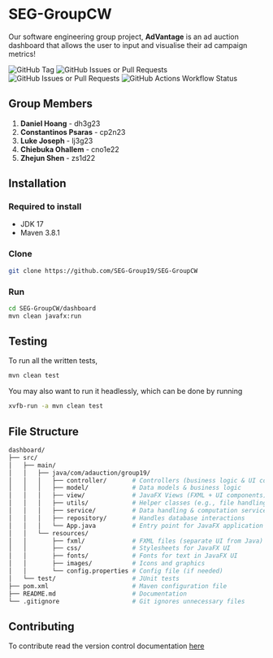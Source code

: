 # SEG-GroupCW

Our software engineering group project, **AdVantage** is an ad auction dashboard that allows the user to input and visualise their ad campaign metrics!

![GitHub Tag](https://img.shields.io/github/v/tag/danhoangg/SEG-GroupCW?sort=semver&label=semver)
![GitHub Issues or Pull Requests](https://img.shields.io/github/issues/danhoangg/SEG-GroupCW)
![GitHub Issues or Pull Requests](https://img.shields.io/github/issues-pr/danhoangg/SEG-GroupCW)
![GitHub Actions Workflow Status](https://img.shields.io/github/actions/workflow/status/danhoangg/SEG-GroupCW/maven.yml?label=workflow)

## Group Members
1. **Daniel Hoang** - dh3g23
2. **Constantinos Psaras** - cp2n23
3. **Luke Joseph** - lj3g23
4. **Chiebuka Ohallem** - cno1e22
5. **Zhejun Shen** - zs1d22

## Installation

### Required to install
- JDK 17
- Maven 3.8.1

### Clone
```bash
git clone https://github.com/SEG-Group19/SEG-GroupCW
```

### Run
```bash
cd SEG-GroupCW/dashboard
mvn clean javafx:run
```

## Testing
To run all the written tests,
```bash
mvn clean test
```
You may also want to run it headlessly, which can be done by running
```bash
xvfb-run -a mvn clean test
```
## File Structure
```bash
dashboard/
├── src/
│   ├── main/
│   │   ├── java/com/adauction/group19/
│   │   │   ├── controller/       # Controllers (business logic & UI control)
│   │   │   ├── model/            # Data models & business logic
│   │   │   ├── view/             # JavaFX Views (FXML + UI components)
│   │   │   ├── utils/            # Helper classes (e.g., file handling, parsing)
│   │   │   ├── service/          # Data handling & computation services
│   │   │   ├── repository/       # Handles database interactions
│   │   │   └── App.java          # Entry point for JavaFX application
│   │   └── resources/
│   │       ├── fxml/             # FXML files (separate UI from Java)
│   │       ├── css/              # Stylesheets for JavaFX UI
│   │       ├── fonts/            # Fonts for text in JavaFX UI
│   │       ├── images/           # Icons and graphics
│   │       └── config.properties # Config file (if needed)
│   └── test/                     # JUnit tests
├── pom.xml                       # Maven configuration file  
├── README.md                     # Documentation
└── .gitignore                    # Git ignores unnecessary files
```

## Contributing
To contribute read the version control documentation [here](https://github.com/SEG-Group19/SEG-GroupCW/blob/main/VERSION_CONTROL.md)
